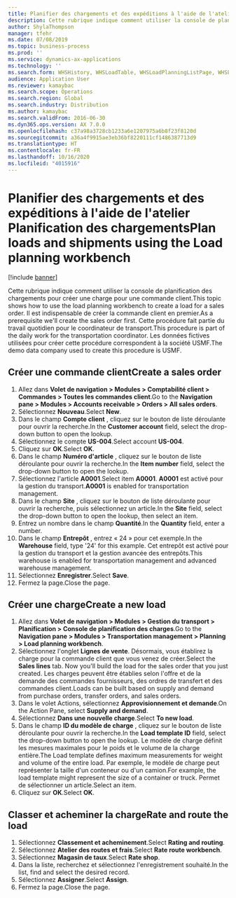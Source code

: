 ```yaml
---
title: Planifier des chargements et des expéditions à l'aide de l'atelier Planification des chargements
description: Cette rubrique indique comment utiliser la console de planification des chargements pour créer une charge pour une commande client.
author: ShylaThompson
manager: tfehr
ms.date: 07/08/2019
ms.topic: business-process
ms.prod: ''
ms.service: dynamics-ax-applications
ms.technology: ''
ms.search.form: WHSHistory, WHSLoadTable, WHSLoadPlanningListPage, WHSLoadPlanningWorkbench
audience: Application User
ms.reviewer: kamaybac
ms.search.scope: Operations
ms.search.region: Global
ms.search.industry: Distribution
ms.author: kamaybac
ms.search.validFrom: 2016-06-30
ms.dyn365.ops.version: AX 7.0.0
ms.openlocfilehash: c37a98a3728cb1233a6e1207975a6b8f23f8120d
ms.sourcegitcommit: a36a4f9915ae3eb36bf8220111cf1486387713d9
ms.translationtype: HT
ms.contentlocale: fr-FR
ms.lasthandoff: 10/16/2020
ms.locfileid: "4015916"
---
```

# <a name="plan-loads-and-shipments-using-the-load-planning-workbench"></a><span data-ttu-id="bf4c9-103">Planifier des chargements et des expéditions à l'aide de l'atelier Planification des chargements</span><span class="sxs-lookup"><span data-stu-id="bf4c9-103">Plan loads and shipments using the Load planning workbench</span></span>

[!include [banner](../../includes/banner.md)]

<span data-ttu-id="bf4c9-104">Cette rubrique indique comment utiliser la console de planification des chargements pour créer une charge pour une commande client.</span><span class="sxs-lookup"><span data-stu-id="bf4c9-104">This topic shows how to use the load planning workbench to create a load for a sales order.</span></span> <span data-ttu-id="bf4c9-105">Il est indispensable de créer la commande client en premier.</span><span class="sxs-lookup"><span data-stu-id="bf4c9-105">As a prerequisite we'll create the sales order first.</span></span> <span data-ttu-id="bf4c9-106">Cette procédure fait partie du travail quotidien pour le coordinateur de transport.</span><span class="sxs-lookup"><span data-stu-id="bf4c9-106">This procedure is part of the daily work for the transportation coordinator.</span></span> <span data-ttu-id="bf4c9-107">Les données fictives utilisées pour créer cette procédure correspondent à la société USMF.</span><span class="sxs-lookup"><span data-stu-id="bf4c9-107">The demo data company used to create this procedure is USMF.</span></span>


## <a name="create-a-sales-order"></a><span data-ttu-id="bf4c9-108">Créer une commande client</span><span class="sxs-lookup"><span data-stu-id="bf4c9-108">Create a sales order</span></span>
1. <span data-ttu-id="bf4c9-109">Allez dans **Volet de navigation > Modules > Comptabilité client > Commandes > Toutes les commandes client**.</span><span class="sxs-lookup"><span data-stu-id="bf4c9-109">Go to the **Navigation pane > Modules > Accounts receivable > Orders > All sales orders**.</span></span>
2. <span data-ttu-id="bf4c9-110">Sélectionnez **Nouveau**.</span><span class="sxs-lookup"><span data-stu-id="bf4c9-110">Select **New**.</span></span>
3. <span data-ttu-id="bf4c9-111">Dans le champ **Compte client** , cliquez sur le bouton de liste déroulante pour ouvrir la recherche.</span><span class="sxs-lookup"><span data-stu-id="bf4c9-111">In the **Customer account** field, select the drop-down button to open the lookup.</span></span>
4. <span data-ttu-id="bf4c9-112">Sélectionnez le compte **US-004**.</span><span class="sxs-lookup"><span data-stu-id="bf4c9-112">Select account **US-004**.</span></span>
5. <span data-ttu-id="bf4c9-113">Cliquez sur **OK**.</span><span class="sxs-lookup"><span data-stu-id="bf4c9-113">Select **OK**.</span></span>
6. <span data-ttu-id="bf4c9-114">Dans le champ **Numéro d'article** , cliquez sur le bouton de liste déroulante pour ouvrir la recherche.</span><span class="sxs-lookup"><span data-stu-id="bf4c9-114">In the **Item number** field, select the drop-down button to open the lookup.</span></span>
7. <span data-ttu-id="bf4c9-115">Sélectionnez l'article **A0001**.</span><span class="sxs-lookup"><span data-stu-id="bf4c9-115">Select item **A0001**.</span></span> <span data-ttu-id="bf4c9-116">**A0001** est activé pour la gestion du transport.</span><span class="sxs-lookup"><span data-stu-id="bf4c9-116">**A0001** is enabled for transportation management.</span></span>  
8. <span data-ttu-id="bf4c9-117">Dans le champ **Site** , cliquez sur le bouton de liste déroulante pour ouvrir la recherche, puis sélectionnez un article.</span><span class="sxs-lookup"><span data-stu-id="bf4c9-117">In the **Site** field, select the drop-down button to open the lookup, then select an item.</span></span>
9. <span data-ttu-id="bf4c9-118">Entrez un nombre dans le champ **Quantité**.</span><span class="sxs-lookup"><span data-stu-id="bf4c9-118">In the **Quantity** field, enter a number.</span></span>
10. <span data-ttu-id="bf4c9-119">Dans le champ **Entrepôt** , entrez « 24 » pour cet exemple.</span><span class="sxs-lookup"><span data-stu-id="bf4c9-119">In the **Warehouse** field, type '24' for this example.</span></span> <span data-ttu-id="bf4c9-120">Cet entrepôt est activé pour la gestion du transport et la gestion avancée des entrepôts.</span><span class="sxs-lookup"><span data-stu-id="bf4c9-120">This warehouse is enabled for transportation management and advanced warehouse management.</span></span>  
11. <span data-ttu-id="bf4c9-121">Sélectionnez **Enregistrer**.</span><span class="sxs-lookup"><span data-stu-id="bf4c9-121">Select **Save**.</span></span>
12. <span data-ttu-id="bf4c9-122">Fermez la page.</span><span class="sxs-lookup"><span data-stu-id="bf4c9-122">Close the page.</span></span>

## <a name="create-a-new-load"></a><span data-ttu-id="bf4c9-123">Créer une charge</span><span class="sxs-lookup"><span data-stu-id="bf4c9-123">Create a new load</span></span>
1. <span data-ttu-id="bf4c9-124">Allez dans **Volet de navigation > Modules > Gestion du transport > Planification > Console de planification des charges**.</span><span class="sxs-lookup"><span data-stu-id="bf4c9-124">Go to the **Navigation pane > Modules > Transportation management > Planning > Load planning workbench**.</span></span>
2. <span data-ttu-id="bf4c9-125">Sélectionnez l'onglet **Lignes de vente**. Désormais, vous établirez la charge pour la commande client que vous venez de créer.</span><span class="sxs-lookup"><span data-stu-id="bf4c9-125">Select the **Sales lines** tab. Now you'll build the load for the sales order that you just created.</span></span> <span data-ttu-id="bf4c9-126">Les charges peuvent être établies selon l'offre et de la demande des commandes fournisseurs, des ordres de transfert et des commandes client.</span><span class="sxs-lookup"><span data-stu-id="bf4c9-126">Loads can be built based on supply and demand from purchase orders, transfer orders, and sales orders.</span></span>  
3. <span data-ttu-id="bf4c9-127">Dans le volet Actions, sélectionnez **Approvisionnement et demande**.</span><span class="sxs-lookup"><span data-stu-id="bf4c9-127">On the Action Pane, select **Supply and demand**.</span></span>
4. <span data-ttu-id="bf4c9-128">Sélectionnez **Dans une nouvelle charge**.</span><span class="sxs-lookup"><span data-stu-id="bf4c9-128">Select **To new load**.</span></span>
5. <span data-ttu-id="bf4c9-129">Dans le champ **ID du modèle de charge** , cliquez sur le bouton de liste déroulante pour ouvrir la recherche.</span><span class="sxs-lookup"><span data-stu-id="bf4c9-129">In the **Load template ID** field, select the drop-down button to open the lookup.</span></span> <span data-ttu-id="bf4c9-130">Le modèle de charge définit les mesures maximales pour le poids et le volume de la charge entière.</span><span class="sxs-lookup"><span data-stu-id="bf4c9-130">The Load template defines maximum measurements for weight and volume of the entire load.</span></span> <span data-ttu-id="bf4c9-131">Par exemple, le modèle de charge peut représenter la taille d'un conteneur ou d'un camion.</span><span class="sxs-lookup"><span data-stu-id="bf4c9-131">For example, the load template might represent the size of a container or truck.</span></span> <span data-ttu-id="bf4c9-132">Permet de sélectionner un article.</span><span class="sxs-lookup"><span data-stu-id="bf4c9-132">Select an item.</span></span>
6. <span data-ttu-id="bf4c9-133">Cliquez sur **OK**.</span><span class="sxs-lookup"><span data-stu-id="bf4c9-133">Select **OK**.</span></span>

## <a name="rate-and-route-the-load"></a><span data-ttu-id="bf4c9-134">Classer et acheminer la charge</span><span class="sxs-lookup"><span data-stu-id="bf4c9-134">Rate and route the load</span></span>
1. <span data-ttu-id="bf4c9-135">Sélectionnez **Classement et acheminement**.</span><span class="sxs-lookup"><span data-stu-id="bf4c9-135">Select **Rating and routing**.</span></span>
2. <span data-ttu-id="bf4c9-136">Sélectionnez **Atelier des routes et frais**.</span><span class="sxs-lookup"><span data-stu-id="bf4c9-136">Select **Rate route workbench**.</span></span>
3. <span data-ttu-id="bf4c9-137">Sélectionnez **Magasin de taux**.</span><span class="sxs-lookup"><span data-stu-id="bf4c9-137">Select **Rate shop**.</span></span>
4. <span data-ttu-id="bf4c9-138">Dans la liste, recherchez et sélectionnez l'enregistrement souhaité.</span><span class="sxs-lookup"><span data-stu-id="bf4c9-138">In the list, find and select the desired record.</span></span>
5. <span data-ttu-id="bf4c9-139">Sélectionnez **Assigner**.</span><span class="sxs-lookup"><span data-stu-id="bf4c9-139">Select **Assign**.</span></span>
6. <span data-ttu-id="bf4c9-140">Fermez la page.</span><span class="sxs-lookup"><span data-stu-id="bf4c9-140">Close the page.</span></span>

